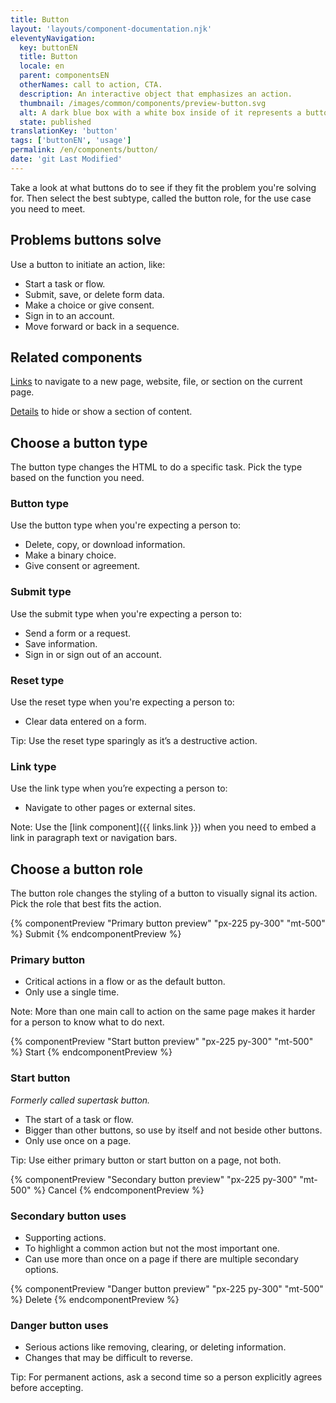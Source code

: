 ```yaml
---
title: Button
layout: 'layouts/component-documentation.njk'
eleventyNavigation:
  key: buttonEN
  title: Button
  locale: en
  parent: componentsEN
  otherNames: call to action, CTA.
  description: An interactive object that emphasizes an action.
  thumbnail: /images/common/components/preview-button.svg
  alt: A dark blue box with a white box inside of it represents a button with a label.
  state: published
translationKey: 'button'
tags: ['buttonEN', 'usage']
permalink: /en/components/button/
date: 'git Last Modified'
---
```


Take a look at what buttons do to see if they fit the problem you're solving for. Then select the best subtype, called the button role, for the use case you need to meet.

## Problems buttons solve

Use a button to initiate an action, like:

- Start a task or flow.
- Submit, save, or delete form data.
- Make a choice or give consent.
- Sign in to an account.
- Move forward or back in a sequence.

<article class="bg-full-width bg-primary text-light pt-600 pb-300 my-600">
  <h2 class="mt-0">Related components</h2>

<a href="{{ links.link }}" class="link-light">Links</a> to navigate to a new page, website, file, or section on the current page.

<a href="{{ links.details }}" class="link-light">Details</a> to hide or show a section of content.

</article>

## Choose a button type

The button type changes the HTML to do a specific task. Pick the type based on the function you need.

### Button type

Use the button type when you're expecting a person to:

- Delete, copy, or download information.
- Make a binary choice.
- Give consent or agreement.

### Submit type

Use the submit type when you're expecting a person to:

- Send a form or a request.
- Save information.
- Sign in or sign out of an account.

### Reset type

Use the reset type when you're expecting a person to:

- Clear data entered on a form.

Tip: Use the reset type sparingly as it’s a destructive action.

### Link type

Use the link type when you’re expecting a person to:

- Navigate to other pages or external sites.

Note: Use the [link component]({{ links.link }}) when you need to embed a link in paragraph text or navigation bars.

## Choose a button role

The button role changes the styling of a button to visually signal its action. Pick the role that best fits the action.

<div class="remove-empty-p">
<gcds-grid columns="1fr" columns-tablet="1fr 2fr" align-items="start">
  {% componentPreview "Primary button preview" "px-225 py-300" "mt-500" %}
  <gcds-button button-role="primary">Submit</gcds-button>
  {% endcomponentPreview %}
  <div>
    <h3>Primary button</h3>
    <ul class="list-disc mb-300">
      <li>Critical actions in a flow or as the default button.</li>
      <li>Only use a single time.</li>
    </ul>
    <p>Note: More than one main call to action on the same page makes it harder for a person to know what to do next.</p>
  </div>

  {% componentPreview "Start button preview" "px-225 py-300" "mt-500" %}
  <gcds-button button-role="start">Start</gcds-button>
  {% endcomponentPreview %}
  <div>
    <h3>Start button</h3>
    <p><em>Formerly called supertask button.</em></p>
    <ul class="list-disc mb-300">
      <li>The start of a task or flow.</li>
      <li>Bigger than other buttons, so use by itself and not beside other buttons.</li>
      <li>Only use once on a page.</li>
    </ul>
    <p>Tip: Use either primary button or start button on a page, not both. </p>
  </div>

  {% componentPreview "Secondary button preview" "px-225 py-300" "mt-500" %}
  <gcds-button button-role="secondary">Cancel</gcds-button>
  {% endcomponentPreview %}
  <div>
    <h3>Secondary button uses</h3>
    <ul class="list-disc mb-300">
      <li>Supporting actions.</li>
      <li>To highlight a common action but not the most important one.</li>
      <li>Can use more than once on a page if there are multiple secondary options.</li>
    </ul>
  </div>

  {% componentPreview "Danger button preview" "px-225 py-300" "mt-500" %}
  <gcds-button button-role="danger">Delete</gcds-button>
  {% endcomponentPreview %}
  <div>
    <h3>Danger button uses</h3>
    <ul class="list-disc mb-300">
      <li>Serious actions like removing, clearing, or deleting information.</li>
      <li>Changes that may be difficult to reverse.</li>
    </ul>
    <p>Tip: For permanent actions, ask a second time so a person explicitly agrees before accepting.</p>
  </div>
</gcds-grid>
</div>
